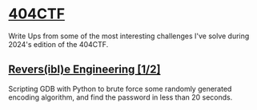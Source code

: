# [404CTF](./ctf.404ctf.fr)

Write Ups from some of the most interesting challenges I've solve during 2024's edition of the 404CTF.

## [Revers(ibl)e Engineering [1/2]](./Reversible_Engineering_1)

Scripting GDB with Python to brute force some randomly generated encoding algorithm, and find the password in less than 20 seconds.
